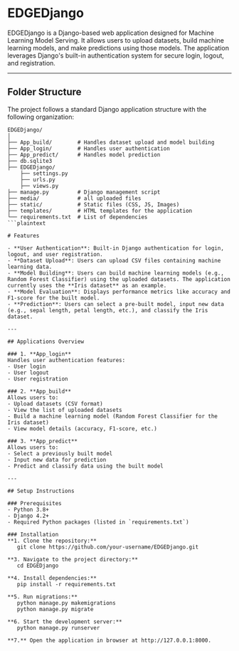 # EDGEDjango

EDGEDjango is a Django-based web application designed for Machine Learning Model Serving. It allows users to upload datasets, build machine learning models, and make predictions using those models. The application leverages Django's built-in authentication system for secure login, logout, and registration.

---
## Folder Structure

The project follows a standard Django application structure with the following organization:

```plaintext
EDGEDjango/
│
├── App_build/        # Handles dataset upload and model building
├── App_login/        # Handles user authentication
├── App_predict/      # Handles model prediction
├── db.sqlite3
├── EDGEDjango/
    ├── settings.py
    ├── urls.py
    ├── views.py
├── manage.py         # Django management script
├── media/            # all uploaded files
├── static/           # Static files (CSS, JS, Images)
├── templates/        # HTML templates for the application
└── requirements.txt  # List of dependencies
```plaintext

# Features

- **User Authentication**: Built-in Django authentication for login, logout, and user registration.
- **Dataset Upload**: Users can upload CSV files containing machine learning data.
- **Model Building**: Users can build machine learning models (e.g., Random Forest Classifier) using the uploaded datasets. The application currently uses the **Iris dataset** as an example.
- **Model Evaluation**: Displays performance metrics like accuracy and F1-score for the built model.
- **Prediction**: Users can select a pre-built model, input new data (e.g., sepal length, petal length, etc.), and classify the Iris dataset.

---

## Applications Overview

### 1. **App_login**
Handles user authentication features:
- User login
- User logout
- User registration

### 2. **App_build**
Allows users to:
- Upload datasets (CSV format)
- View the list of uploaded datasets
- Build a machine learning model (Random Forest Classifier for the Iris dataset)
- View model details (accuracy, F1-score, etc.)

### 3. **App_predict**
Allows users to:
- Select a previously built model
- Input new data for prediction
- Predict and classify data using the built model

---

## Setup Instructions

### Prerequisites
- Python 3.8+
- Django 4.2+
- Required Python packages (listed in `requirements.txt`)

### Installation
**1. Clone the repository:**
   git clone https://github.com/your-username/EDGEDjango.git
   
**3. Navigate to the project directory:**
   cd EDGEDjango
   
**4. Install dependencies:**
   pip install -r requirements.txt

**5. Run migrations:**
   python manage.py makemigrations
   python manage.py migrate

**6. Start the development server:**
   python manage.py runserver
   
**7.** Open the application in browser at http://127.0.0.1:8000.
